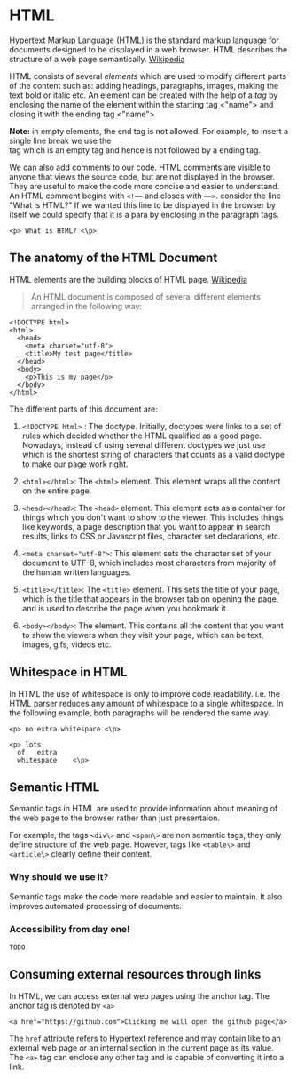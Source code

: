 # HTML

Hypertext Markup Language (HTML) is the standard markup language for documents designed to be displayed in a web browser. HTML describes the structure of a web page semantically. [Wikipedia](https://en.wikipedia.org/wiki/HTML)

HTML consists of several *elements* which are used to modify different parts of the content such as: adding headings, paragraphs, images, making the text bold or italic etc. An element can be created with the help of a *tag* by enclosing the name of the element within the starting tag <"name"> and closing it with the ending tag <\"name"> 

**Note:** in empty elements, the end tag is not allowed. For example, to insert a single line break we use the <br> tag which is an empty tag and hence is not followed by a ending tag.

We can also add comments to our code. HTML comments are visible to anyone that views the source code, but are not displayed in the browser. They are useful to make the code more concise and easier to understand. An HTML comment begins with ```<!––``` and closes with ```––>```.
consider the line "What is HTML?"
If we wanted this line to be displayed in the browser by itself we could specify that it is a para by enclosing in the paragraph tags. 

``` <p> What is HTML? <\p> ```
    
## The anatomy of the HTML Document
HTML elements are the building blocks of HTML page. [Wikipedia](https://en.wikipedia.org/wiki/HTML)
> An HTML document is composed of several different elements arranged in the following way:
```
<!DOCTYPE html>
<html>
  <head>
    <meta charset="utf-8">
    <title>My test page</title>
  </head>
  <body>
    <p>This is my page</p>
  </body>
</html>
```
 
 The different parts of this document are:
 1. `<!DOCTYPE html>` : The doctype. Initially, doctypes were links to a set of rules which decided whether the HTML qualified as a good page. Nowadays, instead of using several different doctypes we just use <!DOCTYPE html> which is the shortest string of characters that counts as a valid doctype to make our page work right.   

2. `<html></html>`: The `<html>` element. This element wraps all the content on the entire page.   

3. `<head></head>`: The `<head>` element. This element acts as a container for things which you don't want to show to the viewer. This includes things like keywords, a page description that you want to appear in search results, links to CSS or Javascript files, character set declarations, etc.

4. `<meta charset="utf-8">`: This element sets the character set of your document to UTF-8, which includes most characters from majority of the human written languages.

5. `<title></title>`: The `<title>` element. This sets the title of your page, which is the title that appears in the browser tab on opening the page, and is used to describe the page when you bookmark it.

6. `<body></body>`: The <body> element. This contains all the content that you want to show the viewers when they visit your page, which can be text, images, gifs, videos etc.  

## Whitespace in HTML
In HTML the use of whitespace is only to improve code readability. i.e. the HTML parser reduces any amount of whitespace to a single whitespace. In the following example, both paragraphs will be rendered the same way.

 ```
 <p> no extra whitespace <\p>
 
 <p> lots 
   of   extra   
   whitespace    <\p>
 ```

## Semantic HTML
Semantic tags in HTML are used to provide information about meaning of the web page to the browser rather than just presentaion. 

For example, the tags `<div\>` and `<span\>` are non semantic tags, they only define structure of the web page. However, tags like `<table\>` and `<article\>` clearly define their content.

### Why should we use it?
Semantic tags make the code more readable and easier to maintain. It also improves automated processing of documents.

### Accessibility from day one!
    TODO
## Consuming external resources through links
In HTML, we can access external web pages using the anchor tag. The anchor tag is denoted by `<a>`
```
<a href="https://github.com">Clicking me will open the github page</a>
```
The `href` attribute refers to Hypertext reference and may contain like to an external web page or an internal section in the current page as its value. The `<a>` tag can enclose any other tag and is capable of converting it into a link. 
